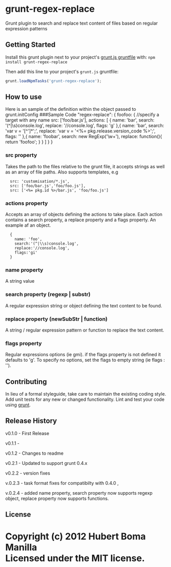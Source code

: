 # grunt-regex-replace

Grunt plugin to search and replace text content of files based on regular expression patterns

## Getting Started
Install this grunt plugin next to your project's [grunt.js gruntfile][getting_started] with: `npm install grunt-regex-replace`

Then add this line to your project's `grunt.js` gruntfile:

```javascript
grunt.loadNpmTasks('grunt-regex-replace');
```

[grunt]: http://gruntjs.com/
[getting_started]: https://github.com/gruntjs/grunt/blob/master/docs/getting_started.md

## How to use
Here is an sample of the definition within the object passed to grunt.initConfig 
###Sample Code
    "regex-replace": {
        foofoo: { //specify a target with any name
            src: ['foo/bar.js'],
            actions: [
                {
                    name: 'bar',
                    search: '(^|\\s)console.log',
                    replace: '//console.log',
                    flags: 'g'
                },{
                    name: 'bar',
                    search: 'var v = \'[^\']*\';',
                    replace: 'var v = \'<%= pkg.release.version_code %>\';',
                    flags: ''
                },{
                   name: 'foobar',
                   search: new RegExp('\\w+'),
                   replace: function(){
                   	return 'foofoo';
                   }
                }
            ]
        }
    }

### src property
Takes the path to the files relative to the grunt file, it accepts strings as well as an array of file paths.
Also supports templates, e.g
      
      src: 'customisation/*.js',
      src: ['foo/bar.js','foo/foo.js'],
      src: ['<%= pkg.id %>/bar.js', 'foo/foo.js']
      
### actions property
Accepts an array of objects defining the actions to take place. Each action contains a search property, a replace property and 
a flags property. An example af an object.
      
      {
      	name: 'foo',
        search:'(^|\\s)console.log',
        replace:'//console.log',
        flags:'gi'
      }
      
### name property
A string value 

### search property (regexp | substr)
A regular expression string or object defining the text content to be found.

### replace property (newSubStr | function)
A string / regular expression pattern or function to replace the text content.

### flags property
Regular expressions options (ie gmi). if the flags property is not defined it defaults to 'g'. To specify no options, set the
flags to empty string (ie flags : '').

## Contributing
In lieu of a formal styleguide, take care to maintain the existing coding style. Add unit tests for any new or changed functionality. Lint and test your code using [grunt][grunt].

## Release History

v0.1.0 - First Release

v0.1.1 - 

v0.1.2 - Changes to readme

v0.2.1 - Updated to support grunt 0.4.x

v0.2.2 - version fixes

v.0.2.3 - task format fixes for compatibilty with 0.4.0 ,

v.0.2.4 - added name property, search property now supports regexp object, replace property now supports functions.    

## License
Copyright (c) 2012 Hubert Boma Manilla  
Licensed under the MIT license.
=======
